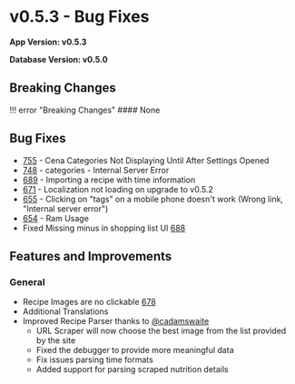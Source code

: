 # v0.5.3 - Bug Fixes

**App Version: v0.5.3**

**Database Version: v0.5.0**

## Breaking Changes

!!! error "Breaking Changes" #### None

## Bug Fixes

- [755](https://api.github.com/repos/hay-kot/cena/issues/755) - Cena Categories Not Displaying Until After Settings Opened
- [748](https://api.github.com/repos/hay-kot/cena/issues/748) - categories - Internal Server Error
- [689](https://api.github.com/repos/hay-kot/cena/issues/689) - Importing a recipe with time information
- [671](https://api.github.com/repos/hay-kot/cena/issues/671) - Localization not loading on upgrade to v0.5.2
- [655](https://api.github.com/repos/hay-kot/cena/issues/655) - Clicking on "tags" on a mobile phone doesn't work (Wrong link, "Internal server error")
- [654](https://api.github.com/repos/hay-kot/cena/issues/654) - Ram Usage
- Fixed Missing minus in shopping list UI [688](https://github.com/hay-kot/cena/pull/688)

## Features and Improvements

### General

- Recipe Images are no clickable [678](https://github.com/hay-kot/cena/pull/678)
- Additional Translations
- Improved Recipe Parser thanks to [@cadamswaite](https://github.com/hay-kot/cena/pulls?q=is%3Apr+author%3Acadamswaite)
  - URL Scraper will now choose the best image from the list provided by the site
  - Fixed the debugger to provide more meaningful data
  - Fix issues parsing time formats
  - Added support for parsing scraped nutrition details
